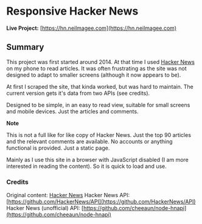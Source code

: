 # Responsive Hacker News

**Live Project:** [https://hn.neilmagee.com](https://hn.neilmagee.com)

## Summary

This project was first started around 2014. At that time I used [Hacker News](https://news.ycombinator.com/) on my phone to read articles. It was often frustrating as the site was not designed to adapt to smaller screens (although it now appears to be).

At first I scraped the site, that kinda worked, but was hard to maintain. The current version gets it's data from two APIs (see credits).

Designed to be simple, in an easy to read view, suitable for small screens and mobile devices. Just the articles and comments.

**Note**

This is not a full like for like copy of Hacker News. Just the top 90 articles and the relevant comments are available. No accounts or anything functional is provided. Just a static page.

Mainly as I use this site in a browser with JavaScript disabled (I am more interested in reading the content). So it is quick to load and use.

### Credits

Original content: [Hacker News](https://news.ycombinator.com/)
Hacker News API: [https://github.com/HackerNews/API](https://github.com/HackerNews/API)
Hacker News (unofficial) API: [https://github.com/cheeaun/node-hnapi](https://github.com/cheeaun/node-hnapi)

